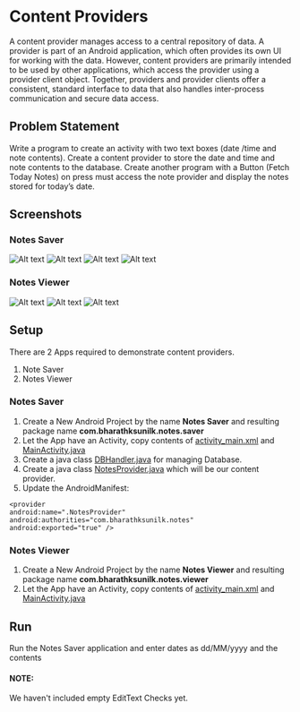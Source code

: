 # Content Providers
A content provider manages access to a central repository of data. A provider is part of an Android application, which often provides its own UI for working with the data. However, content providers are primarily intended to be used by other applications, which access the provider using a provider client object. Together, providers and provider clients offer a consistent, standard interface to data that also handles inter-process communication and secure data access.

## Problem Statement
Write a program to create an activity with two text boxes (date /time and note contents). Create a content provider to store the date and time and note contents to the database. Create another program with a Button (Fetch Today Notes) on press must access the note provider and display the notes stored for today’s date.

## Screenshots
### Notes Saver
![Alt text](screenshots/3a.png?raw=true)
![Alt text](screenshots/3b.png?raw=true)
![Alt text](screenshots/3c.png?raw=true)
![Alt text](screenshots/3d.png?raw=true)
### Notes Viewer
![Alt text](screenshots/3e.png?raw=true)
![Alt text](screenshots/3f.png?raw=true)
![Alt text](screenshots/3g.png?raw=true)

## Setup
There are 2 Apps required to demonstrate content providers.
1. Note Saver
2. Notes Viewer

### Notes Saver
1. Create a New Android Project by the name **Notes Saver** and resulting package name **com.bharathksunilk.notes.saver**
2. Let the App have an Activity, copy contents of [activity_main.xml](xml/NoteSaver/activity_main.xml) and [MainActivity.java](java/com/bharathksunilk/notes/saver/MainActivity.java)
3. Create a java class [DBHandler.java](java/com/bharathksunilk/notes/saver/DBHandler.java) for managing Database.
4. Create a java class [NotesProvider.java](java/com/bharathksunilk/notes/saver/NotesProvider.java) which will be our content provider.
5. Update the AndroidManifest:
```
<provider
android:name=".NotesProvider"
android:authorities="com.bharathksunilk.notes"
android:exported="true" />
```

### Notes Viewer
1. Create a New Android Project by the name **Notes Viewer** and resulting package name **com.bharathksunilk.notes.viewer**
2. Let the App have an Activity, copy contents of [activity_main.xml](xml/NoteViewer/activity_main.xml) and [MainActivity.java](java/com/bharathksunilk/notes/viewer/MainActivity.java)

## Run
Run the Notes Saver application  and enter dates as dd/MM/yyyy and the contents
#### NOTE: 
We haven't included empty EditText Checks yet.